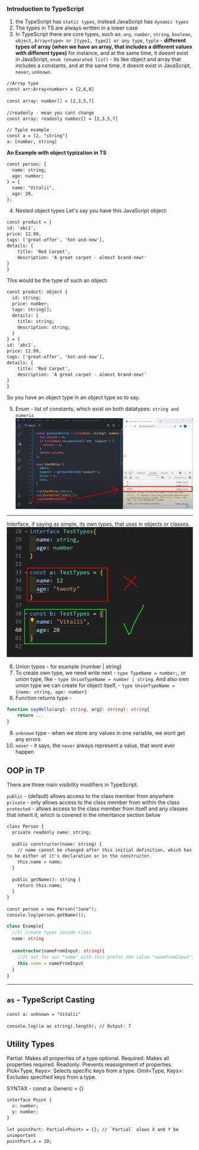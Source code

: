 ### Introduction to TypeScript

1. the TypeScript has `static types`, instead JavaScript has `dynamic types`
2. The types in TS are always written in a lower case
3. In TypeScript there are core types, such as: `any`, `number`, `string`, `boolean`, `object`, `Array<type> or [type1, type2] or any type`, `typle` - **different types of array (when we have an array, that includes a different values with different types)** for instance, and at the same time, it doesnt exist in JavaScript, `enum (enumarated list)` -  its like object and array that includes a constants, and at the same time, it doesnt exist in JavaScript, `never`, `unknown`.

```tsx
//Array type
const arr:Array<number> = [2,6,8]

const array: number[] = [2,3,5,7]

//readonly - mean you cant change
const array: readonly number[] = [2,3,5,7]
```

```tsx
// Typle example
const a = [2, "string"]
a: [number, string]
```
   **An Example with object typization in TS**

```tsx
const person: {
  name: string;
  age: number;
} = {
  name: "Vitalii",
  age: 20,
};
```

4. Nested object types
   Let's say you have this JavaScript object:

```tsx
const product = {
id: 'abc1',
price: 12.99,
tags: ['great-offer', 'hot-and-new'],
details: {
    title: 'Red Carpet',
    description: 'A great carpet - almost brand-new!'
}
}
```
This would be the type of such an object:

```tsx
const product: object {
  id: string;
  price: number;
  tags: string[];
  details: {
    title: string;
    description: string;
  }
} = {
id: 'abc1',
price: 12.99,
tags: ['great-offer', 'hot-and-new'],
details: {
    title: 'Red Carpet',
    description: 'A great carpet - almost brand-new!'
}
}

```
So you have an object type in an object type so to say.

5. Enum - list of constants, which exist on both datatypes: `string and numeric`
!["enum"](./enum1.png)


---
Interface, if saying as simple, its own types, that uses in objects or classes.
!["interface"](./enum_interface.jpg)

6) Union types - for example (number | string)
7) To create own type, we need write next - `type TypeName = number;`, or union type, like - `type UnionTypeName = number | string`. And also own union type we can create for object itself, - `type UnionTypeName = {name: string, age: number}`
8) Function returns type - 
```ts
function sayHello(arg1: string, arg2: string): string{
    return ...
}
```
9) `unknown` type - when we store any values in one variable, we wont get any errors
10) `never` - it says, the `never` always represent a value, that wont ever happen


## OOP in TP
There are three main visibility modifiers in TypeScript.

`public` - (default) allows access to the class member from anywhere
`private` - only allows access to the class member from within the class
`protected` - allows access to the class member from itself and any classes that inherit it, which is covered in the inheritance section below
```tsx
class Person {
  private readonly name: string;

  public constructor(name: string) {
    // name cannot be changed after this initial definition, which has to be either at it's declaration or in the constructor.
    this.name = name;
  }

  public getName(): string {
    return this.name;
  }
}

const person = new Person("Jane");
console.log(person.getName());
```

```ts
class Example{
  //1) create types inside class
  name: string

  constructor(nameFromInput: string){
    //2) set for our "name" with this prefix the value "nameFromInput", like this:
    this.name = nameFromInput 
  }
}
```
---

## `as` - TypeScript Casting
```tsx
const a: unknown = "Vitalii"

console.log((a as string).length); // Output: 7

```

## Utility Types 
Partial<Type>: Makes all properties of a type optional.
Required<Type>: Makes all properties required.
Readonly<Type>: Prevents reassignment of properties.
Pick<Type, Keys>: Selects specific keys from a type.
Omit<Type, Keys>: Excludes specified keys from a type.

SYNTAX - const a: Generic<Type> = {} 

```tsx
interface Point {
  x: number;
  y: number;
}

let pointPart: Partial<Point> = {}; // `Partial` alows X and Y be unimportant
pointPart.x = 10;
```